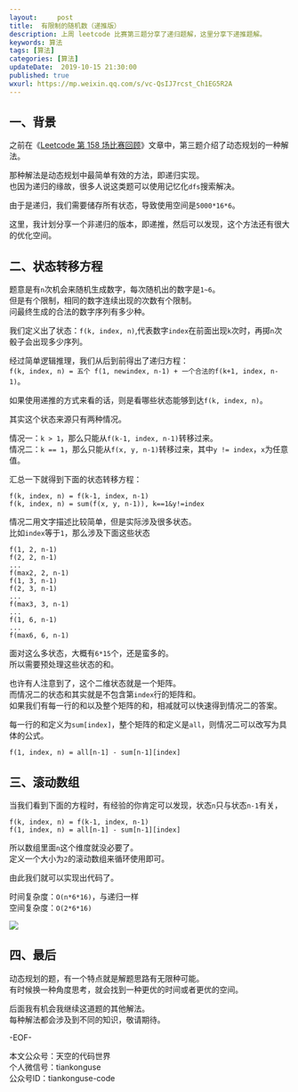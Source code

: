 ```yaml
---   
layout:     post  
title:  有限制的随机数（递推版）
description: 上周 leetcode 比赛第三题分享了递归题解，这里分享下递推题解。  
keywords: 算法 
tags: [算法]    
categories: [算法]  
updateDate:  2019-10-15 21:30:00  
published: true  
wxurl: https://mp.weixin.qq.com/s/vc-QsIJ7rcst_Ch1EG5R2A  
---  
```



## 一、背景  


之前在《[Leetcode 第 158 场比赛回顾](https://mp.weixin.qq.com/s/G5in4o97C9IDbvyhmUPT_w)》文章中，第三题介绍了动态规划的一种解法。  


那种解法是动态规划中最简单有效的方法，即递归实现。  
也因为递归的缘故，很多人说这类题可以使用记忆化`dfs`搜索解决。  


由于是递归，我们需要储存所有状态，导致使用空间是`5000*16*6`。  


这里，我计划分享一个非递归的版本，即递推，然后可以发现，这个方法还有很大的优化空间。  



## 二、状态转移方程  


题意是有`n`次机会来随机生成数字，每次随机出的数字是`1~6`。  
但是有个限制，相同的数字连续出现的次数有个限制。  
问最终生成的合法的数字序列有多少种。  


我们定义出了状态：`f(k, index, n)`,代表数字`index`在前面出现`k`次时，再掷`n`次骰子会出现多少序列。  


经过简单逻辑推理，我们从后到前得出了递归方程：  
`f(k, index, n) = 五个 f(1, newindex, n-1) + 一个合法的f(k+1, index, n-1)`。  


如果使用递推的方式来看的话，则是看哪些状态能够到达`f(k, index, n)`。  


其实这个状态来源只有两种情况。  


情况一：`k > 1`，那么只能从`f(k-1, index, n-1)`转移过来。  
情况二：`k == 1`，那么只能从`f(x, y, n-1)`转移过来，其中`y != index`，`x`为任意值。  


汇总一下就得到下面的状态转移方程：  


```
f(k, index, n) = f(k-1, index, n-1)  
f(k, index, n) = sum(f(x, y, n-1)), k==1&y!=index  
```


情况二用文字描述比较简单，但是实际涉及很多状态。  
比如`index`等于`1`，那么涉及下面这些状态  


```
f(1, 2, n-1)
f(2, 2, n-1)
...
f(max2, 2, n-1)
f(1, 3, n-1)
f(2, 3, n-1)
...
f(max3, 3, n-1)
...
f(1, 6, n-1)
...
f(max6, 6, n-1)
```


面对这么多状态，大概有`6*15`个，还是蛮多的。  
所以需要预处理这些状态的和。  


也许有人注意到了，这个二维状态就是一个矩阵。  
而情况二的状态和其实就是不包含第`index`行的矩阵和。  
如果我们有每一行的和以及整个矩阵的和，相减就可以快速得到情况二的答案。  


每一行的和定义为`sum[index]`，整个矩阵的和定义是`all`，则情况二可以改写为具体的公式。  


```
f(1, index, n) = all[n-1] - sum[n-1][index]
```


## 三、滚动数组  


当我们看到下面的方程时，有经验的你肯定可以发现，状态`n`只与状态`n-1`有关，  


```
f(k, index, n) = f(k-1, index, n-1)  
f(1, index, n) = all[n-1] - sum[n-1][index]
```


所以数组里面`n`这个维度就没必要了。  
定义一个大小为`2`的滚动数组来循环使用即可。  


由此我们就可以实现出代码了。  


时间复杂度：`O(n*6*16)`，与递归一样  
空间复杂度：`O(2*6*16)`  


![](https://res2019.tiankonguse.com/images/2019/10/15/001.png)


## 四、最后  


动态规划的题，有一个特点就是解题思路有无限种可能。  
有时候换一种角度思考，就会找到一种更优的时间或者更优的空间。  


后面我有机会我继续这道题的其他解法。  
每种解法都会涉及到不同的知识，敬请期待。  



-EOF-  


本文公众号：天空的代码世界  
个人微信号：tiankonguse  
公众号ID：tiankonguse-code  
  

